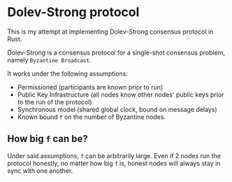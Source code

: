 # Dolev-Strong protocol

This is my attempt at implementing Dolev-Strong consensus protocol in Rust.

Dolev-Strong is a consensus protocol for a single-shot consensus problem, namely `Byzantine Broadcast`.

It works under the following assumptions:

* Permissioned (participants are known prior to run)
* Public Key Infrastructure (all nodes know other nodes' public keys prior to the run of the protocol)
* Synchronous model (shared global clock, bound on message delays)
* Known bound `f` on the number of Byzantine nodes.

## How big `f` can be?

Under said assumptions, `f` can be arbitrarily large. Even if 2 nodes run the protocol honestly, no matter how big `f` is, honest nodes will always stay in sync with one another.

